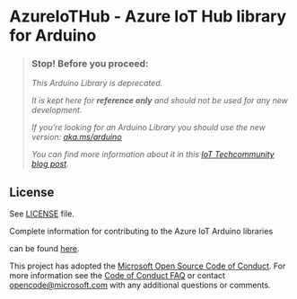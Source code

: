 # AzureIoTHub - Azure IoT Hub library for Arduino

> ### Stop! Before you proceed:
>
> _This Arduino Library is deprecated._
>
> _It is kept here for **reference only** and should not be used for any new development._
>
> _If you’re looking for an Arduino Library you should use the new version: [aka.ms/arduino](https://aka.ms/arduino)_
>
>_You can find more information about it in this [IoT Techcommunity blog post](https://techcommunity.microsoft.com/t5/internet-of-things-blog/arduino-library-for-azure-iot/ba-p/3034455)._
>
## License

See [LICENSE](LICENSE) file.


[azure-certifiedforiot]:  http://azure.com/certifiedforiot

[Microsoft-Azure-Certified-Badge]: images/Microsoft-Azure-Certified-150x150.png (Microsoft Azure Certified)

Complete information for contributing to the Azure IoT Arduino libraries

can be found [here](https://github.com/Azure/azure-iot-pal-arduino).


This project has adopted the [Microsoft Open Source Code of Conduct](https://opensource.microsoft.com/codeofconduct/). For more information see the [Code of Conduct FAQ](https://opensource.microsoft.com/codeofconduct/faq/) or contact [opencode@microsoft.com](mailto:opencode@microsoft.com) with any additional questions or comments.
